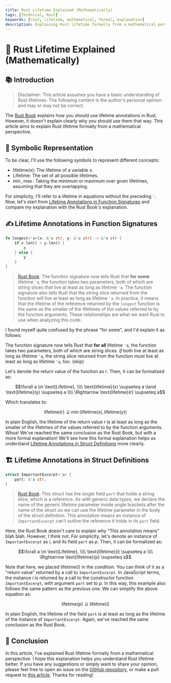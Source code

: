 ```yaml
---
title: Rust Lifetime Explained (Mathematically)
tags: [Technical, Rust]
keywords: [rust, lifetime, mathematical, formal, explanation]
description: Explaining Rust lifetime formally from a mathematical perspective.
---
```


# 🦀 Rust Lifetime Explained (Mathematically)

## 📚 Introduction

> Disclaimer: This article assumes you have a basic understanding of Rust lifetimes. The following content is the author's personal opinion and may or may not be correct.

The [Rust Book](https://doc.rust-lang.org/book/) explains how you should use lifetime annotations in Rust. However, it doesn't explain clearly why you should use them that way. This article aims to explain Rust lifetime formally from a mathematical perspective.

## 🔢 Symbolic Representation

To be clear, I'll use the following symbols to represent different concepts:

- $\text{lifetime(x)}$: The lifetime of a variable $x$.
- $\text{Lifetime}$: The set of all possible lifetimes.
- $\min, \max$: Taking the minimum or maximum over given lifetimes, assuming that they are overlapping.

For simplicity, I'll refer to a lifetime in equations without the preceding `'`. Now, let's start from [Lifetime Annotations in Function Signatures](#lifetime-annotations-in-function-signatures) and compare my explanation with the Rust Book's explanation.

## ✍️ Lifetime Annotations in Function Signatures

```rust
fn longest<'a>(x: &'a str, y: &'a str) -> &'a str {
    if x.len() > y.len() {
        x
    } else {
        y
    }
}
```

> [Rust Book](https://doc.rust-lang.org/stable/book/ch10-03-lifetime-syntax.html#lifetime-annotations-in-function-signatures): The function signature now tells Rust that **for some** lifetime `'a`, the function takes two parameters, both of which are string slices *that* live at least as long as lifetime `'a`. The function signature also tells Rust that the string slice returned from the function will live at least as long as lifetime `'a`. In practice, it means that the lifetime of the reference returned by the `longest` function is the same as the smaller of the lifetimes of the values referred to by the function arguments. These relationships are what we want Rust to use when analyzing this code.

I found myself quite confused by the phrase "for some", and I'd explain it as follows:

The function signature now tells Rust that **for all** lifetime `'a`, the function takes two parameters, both of which are string slices. *If* both live at least as long as lifetime `'a`, the string slice returned from the function *must* live at least as long as lifetime `'a`, too. (skip)

Let's denote the return value of the function as $r$. Then, it can be formalized as:

$$\forall a \in \text{Lifetime}, \\\\ \text{lifetime}(x) \supseteq a \land \text{lifetime}(y) \supseteq a \\\\ \Rightarrow \text{lifetime}(r) \supseteq a$$

Which translates to:

$$\text{lifetime}(r) \supseteq \min(\text{lifetime}(x), \text{lifetime}(y))$$

In plain English, the lifetime of the return value $r$ is at least as long as the smaller of the lifetimes of the values referred to by the function arguments. Whoa! We've reached the same conclusion as the Rust Book, but with a more formal explanation! We'll see how this formal explanation helps us understand [Lifetime Annotations in Struct Definitions](https://doc.rust-lang.org/stable/book/ch10-03-lifetime-syntax.html#lifetime-annotations-in-struct-definitions) more clearly.

## 🏗️ Lifetime Annotations in Struct Definitions

```rust
struct ImportantExcerpt<'a> {
    part: &'a str,
}
```

> [Rust Book](https://doc.rust-lang.org/stable/book/ch10-03-lifetime-syntax.html#lifetime-annotations-in-struct-definitions): This struct has the single field `part` that holds a string slice, which is a reference. As with generic data types, we declare the name of the generic lifetime parameter inside angle brackets after the name of the struct so we can use the lifetime parameter in the body of the struct definition. This annotation means an instance of `ImportantExcerpt` can’t outlive the reference it holds in its `part` field.

Here, the Rust Book doesn't care to explain why "This annotation means" blah blah. However, I think not. For simplicity, let's denote an instance of `ImportantExcerpt` as $i$, and its field `part` as $p$. Then, it can be formalized as:

$$\forall a \in \text{Lifetime}, \\\\ \text{lifetime}(i) \supseteq a \\\\ \Rightarrow \text{lifetime}(p) \supseteq a$$

Note that here, we placed $\text{lifetime}(i)$ in the condition. You can think of it as a "return value" returned by a call to `ImportantExcerpt`. In JavaScript terms, the instance $i$ is returned by a call to the constructor function `ImportantExcerpt`, with argument `part` set to $p$. In this way, this example also follows the same pattern as the previous one. We can simplify the above equation as:

$$\text{lifetime}(p) \supseteq \text{lifetime}(i)$$

In plain English, the lifetime of the field `part` is at least as long as the lifetime of the instance of `ImportantExcerpt`. Again, we've reached the same conclusion as the Rust Book.

## 📝 Conclusion

In this article, I've explained Rust lifetime formally from a mathematical perspective. I hope this explanation helps you understand Rust lifetime better. If you have any suggestions or simply want to share your opinion, please feel free to open an issue on the [GitHub repository](https://github.com/PRO-2684/PRO-2684.github.io), or make a pull request to [this article](https://github.com/PRO-2684/PRO-2684.github.io/blob/master/notes/rust_lifetime_explained.md). Thanks for reading!
